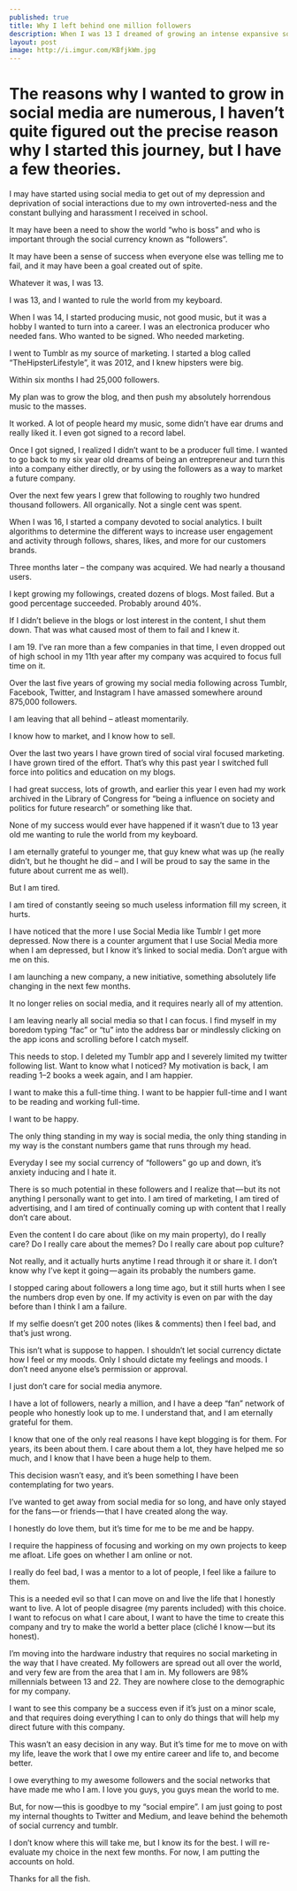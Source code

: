 ```yaml
---
published: true
title: Why I left behind one million followers
description: When I was 13 I dreamed of growing an intense expansive social following. Now I’m leaving it all behind.
layout: post
image: http://i.imgur.com/KBfjkWm.jpg
---
```

# The reasons why I wanted to grow in social media are numerous, I haven’t quite figured out the precise reason why I started this journey, but I have a few theories.

I may have started using social media to get out of my depression and deprivation of social interactions due to my own introverted-ness and the constant bullying and harassment I received in school.

It may have been a need to show the world “who is boss” and who is important through the social currency known as “followers”.

It may have been a sense of success when everyone else was telling me to fail, and it may have been a goal created out of spite.

Whatever it was, I was 13.

I was 13, and I wanted to rule the world from my keyboard.

When I was 14, I started producing music, not good music, but it was a hobby I wanted to turn into a career. I was an electronica producer who needed fans. Who wanted to be signed. Who needed marketing.

I went to Tumblr as my source of marketing. I started a blog called “TheHipsterLifestyle”, it was 2012, and I knew hipsters were big.

Within six months I had 25,000 followers.

My plan was to grow the blog, and then push my absolutely horrendous music to the masses.

It worked. A lot of people heard my music, some didn’t have ear drums and really liked it. I even got signed to a record label.

Once I got signed, I realized I didn’t want to be a producer full time. I wanted to go back to my six year old dreams of being an entrepreneur and turn this into a company either directly, or by using the followers as a way to market a future company.

Over the next few years I grew that following to roughly two hundred thousand followers. All organically. Not a single cent was spent.

When I was 16, I started a company devoted to social analytics. I built algorithms to determine the different ways to increase user engagement and activity through follows, shares, likes, and more for our customers brands.

Three months later – the company was acquired. We had nearly a thousand users.

I kept growing my followings, created dozens of blogs. Most failed. But a good percentage succeeded. Probably around 40%.

If I didn’t believe in the blogs or lost interest in the content, I shut them down. That was what caused most of them to fail and I knew it.

I am 19. I’ve ran more than a few companies in that time, I even dropped out of high school in my 11th year after my company was acquired to focus full time on it.

Over the last five years of growing my social media following across Tumblr, Facebook, Twitter, and Instagram I have amassed somewhere around 875,000 followers.

I am leaving that all behind – atleast momentarily.

I know how to market, and I know how to sell.

Over the last two years I have grown tired of social viral focused marketing. I have grown tired of the effort. That’s why this past year I switched full force into politics and education on my blogs.

I had great success, lots of growth, and earlier this year I even had my work archived in the Library of Congress for “being a influence on society and politics for future research” or something like that.

None of my success would ever have happened if it wasn’t due to 13 year old me wanting to rule the world from my keyboard.

I am eternally grateful to younger me, that guy knew what was up (he really didn’t, but he thought he did – and I will be proud to say the same in the future about current me as well).

But I am tired.

I am tired of constantly seeing so much useless information fill my screen, it hurts.

I have noticed that the more I use Social Media like Tumblr I get more depressed. Now there is a counter argument that I use Social Media more when I am depressed, but I know it’s linked to social media. Don’t argue with me on this.

I am launching a new company, a new initiative, something absolutely life changing in the next few months.

It no longer relies on social media, and it requires nearly all of my attention.

I am leaving nearly all social media so that I can focus. I find myself in my boredom typing “fac” or “tu” into the address bar or mindlessly clicking on the app icons and scrolling before I catch myself.

This needs to stop. I deleted my Tumblr app and I severely limited my twitter following list. Want to know what I noticed? My motivation is back, I am reading 1–2 books a week again, and I am happier.

I want to make this a full-time thing. I want to be happier full-time and I want to be reading and working full-time.

I want to be happy.

The only thing standing in my way is social media, the only thing standing in my way is the constant numbers game that runs through my head.

Everyday I see my social currency of “followers” go up and down, it’s anxiety inducing and I hate it.

There is so much potential in these followers and I realize that — but its not anything I personally want to get into. I am tired of marketing, I am tired of advertising, and I am tired of continually coming up with content that I really don’t care about.

Even the content I do care about (like on my main property), do I really care? Do I really care about the memes? Do I really care about pop culture?

Not really, and it actually hurts anytime I read through it or share it. I don’t know why I’ve kept it going — again its probably the numbers game.

I stopped caring about followers a long time ago, but it still hurts when I see the numbers drop even by one. If my activity is even on par with the day before than I think I am a failure.

If my selfie doesn’t get 200 notes (likes & comments) then I feel bad, and that’s just wrong.

This isn’t what is suppose to happen. I shouldn’t let social currency dictate how I feel or my moods. Only I should dictate my feelings and moods. I don’t need anyone else’s permission or approval.

I just don’t care for social media anymore.

I have a lot of followers, nearly a million, and I have a deep “fan” network of people who honestly look up to me. I understand that, and I am eternally grateful for them.

I know that one of the only real reasons I have kept blogging is for them. For years, its been about them. I care about them a lot, they have helped me so much, and I know that I have been a huge help to them.

This decision wasn’t easy, and it’s been something I have been contemplating for two years.

I’ve wanted to get away from social media for so long, and have only stayed for the fans — or friends — that I have created along the way.

I honestly do love them, but it’s time for me to be me and be happy.

I require the happiness of focusing and working on my own projects to keep me afloat. Life goes on whether I am online or not.

I really do feel bad, I was a mentor to a lot of people, I feel like a failure to them.

This is a needed evil so that I can move on and live the life that I honestly want to live. A lot of people disagree (my parents included) with this choice.
I want to refocus on what I care about, I want to have the time to create this company and try to make the world a better place (cliché I know — but its honest).

I’m moving into the hardware industry that requires no social marketing in the way that I have created. My followers are spread out all over the world, and very few are from the area that I am in. My followers are 98% millennials between 13 and 22. They are nowhere close to the demographic for my company.

I want to see this company be a success even if it’s just on a minor scale, and that requires doing everything I can to only do things that will help my direct future with this company.

This wasn’t an easy decision in any way. But it’s time for me to move on with my life, leave the work that I owe my entire career and life to, and become better.

I owe everything to my awesome followers and the social networks that have made me who I am. I love you guys, you guys mean the world to me.

But, for now — this is goodbye to my “social empire”. I am just going to post my internal thoughts to Twitter and Medium, and leave behind the behemoth of social currency and tumblr.

I don’t know where this will take me, but I know its for the best. I will re-evaluate my choice in the next few months. For now, I am putting the accounts on hold.

Thanks for all the fish.
